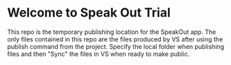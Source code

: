   # Welcome to Speak Out Trial

This repo is the temporary publishing location for the SpeakOut app. The only files contained in this repo are the files produced by VS after using the publish command from the project. Specify the local folder when publishing files and then "Sync" the files in VS when ready to make public.